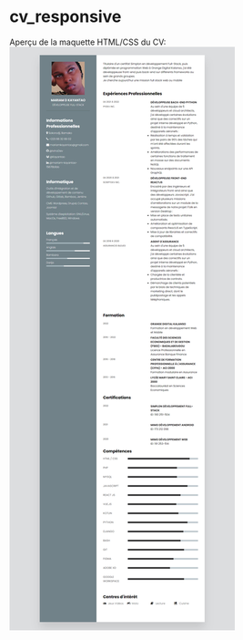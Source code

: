 # cv_responsive
Aperçu de la maquette HTML/CSS du CV:
![alt text](https://github.com/IvinoDev/cv_responsive/blob/main/apercu_png.png)

